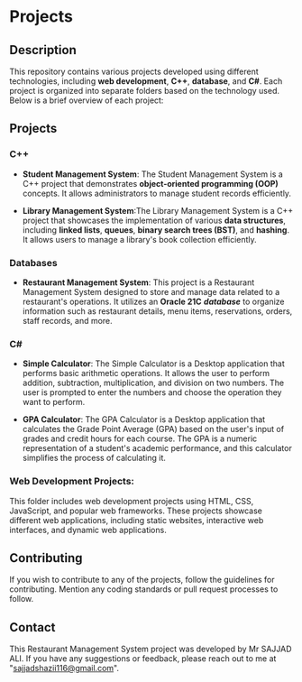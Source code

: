 # Projects

## Description

This repository contains various projects developed using different technologies, including **web development**, **C++**, **database**, and **C#**. Each project is organized into separate folders based on the technology used. Below is a brief overview of each project:

## Projects

### C++
- **Student Management System**: The Student Management System is a C++ project that demonstrates **object-oriented programming (OOP)** concepts. It allows administrators to manage student records efficiently.

- **Library Management System**:The Library Management System is a C++ project that showcases the implementation of various **data structures**, including **linked lists**, **queues**, **binary search trees (BST)**, and **hashing**. It allows users to manage a library's book collection efficiently.

### Databases
- **Restaurant Management System**: This project is a Restaurant Management System designed to store and manage data related to a restaurant's operations. It utilizes an **Oracle 21C** ***database*** to organize information such as restaurant details, menu items, reservations, orders, staff records, and more.

### C#
- **Simple Calculator**: The Simple Calculator is a Desktop application that performs basic arithmetic operations. It allows the user to perform addition, subtraction, multiplication, and division on two numbers. The user is prompted to enter the numbers and choose the operation they want to perform.

- **GPA Calculator**: The GPA Calculator is a Desktop application that calculates the Grade Point Average (GPA) based on the user's input of grades and credit hours for each course. The GPA is a numeric representation of a student's academic performance, and this calculator simplifies the process of calculating it.

### Web Development Projects:
This folder includes web development projects using HTML, CSS, JavaScript, and popular web frameworks. These projects showcase different web applications, including static websites, interactive web interfaces, and dynamic web applications.

## Contributing

If you wish to contribute to any of the projects, follow the guidelines for contributing. Mention any coding standards or pull request processes to follow.

## Contact

This Restaurant Management System project was developed by Mr SAJJAD ALI. If you have any suggestions or feedback, please reach out to me at "sajjadshazii116@gmail.com".
